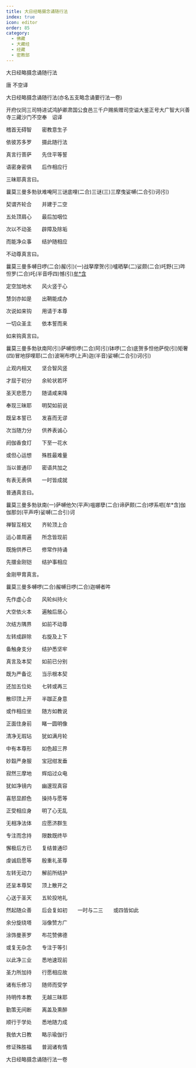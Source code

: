 ```yaml
---
title: 大日经略摄念诵随行法
index: true
icon: editor
order: 85
category:
  - 佛藏
  - 大藏经
  - 经藏
  - 密教部
---
```


  大日经略摄念诵随行法  

唐 不空译  

大日经略摄念诵随行法(亦名五支略念诵要行法一卷)  

开府仪同三司特进试鸿胪卿肃国公食邑三千户赐紫赠司空谥大鉴正号大广智大兴善寺三藏沙门不空奉　诏译  

稽首无碍智　　密教意生子  

依彼苏多罗　　摄此随行法  

真言行菩萨　　先住平等誓  

语密身密俱　　后作相应行  

三昧耶真言曰。  

曩莫三曼多勃驮难唵阿三谜底哩(二合)三谜(三)三摩曳娑嚩(二合引)诃(引)  

契谓齐轮合　　并建于二空  

五处顶肩心　　最后加咽位  

次以不动圣　　辟障及除垢  

而能净众事　　结护随相应  

不动尊真言曰。  

曩莫三曼多嚩日啰(二合)赧(引)(一)战拏摩贺(引)嚧晒拏(二)娑颇(二合)吒野(三)吽怛罗(二合)吒(半音呼四)憾(引)[牟*含](五)  

定空加地水　　风火竖于心  

慧剑亦如是　　出鞘能成办  

次说如来钩　　用请于本尊  

一切众圣主　　依本誓而来  

如来钩真言曰。  

曩莫三曼多勃驮南阿(引)萨嚩怛啰(二合)阿(引)钵啰(二合)底贺多怛他萨傥(引)矩奢(四)冒地拶哩耶(二合)波唎布啰(上声)迦(半音)娑嚩(二合引)诃(引)  

止观内相叉　　坚合智风竖  

才屈于初分　　余轮状若环  

圣天悲愿力　　随请咸来降  

奉现三昧耶　　明契如前说  

既呈本誓已　　发喜而无谬  

次当随力分　　供养表诚心  

阏伽香食灯　　下至一花水  

或但心运想　　殊胜最难量  

当以普通印　　密语共加之  

有表无表俱　　一时皆成就  

普通真言曰。  

曩莫三曼多勃驮南(一)萨嚩他欠(平声)嗢娜孽(二合)谛萨颇(二合)啰系呬[牟*含]伽伽那剑(平声呼)娑嚩(二合引)诃  

禅智互相叉　　齐轮顶上合  

运心普周遍　　所念皆现前  

既施供养已　　修常作持诵  

先擐金刚铠　　结护事相应  

金刚甲胄真言。  

曩莫三曼多嚩啰(二合)赧嚩日啰(二合)迦嚩者吽  

先作虚心合　　风轮纠持火  

大空依火本　　遍触后居心  

次结方隅界　　如前不动尊  

左转成辟除　　右旋及上下  

备触身支分　　结护悉坚牢  

真言及本契　　如前已分别  

既为严备讫　　当示根本契  

还加五位处　　七转或再三  

散印顶上开　　半跏正身意  

或作相应坐　　随方如教说  

正面住身前　　睹一圆明像  

清净无瑕玷　　犹如满月轮  

中有本尊形　　如色超三界  

妙縠严身服　　宝冠绀发垂  

寂然三摩地　　辉焰过众电  

犹如净镜内　　幽邃现真容  

喜怒显颜色　　操持与愿等  

正受相应身　　明了心无乱  

无相净法体　　应愿济群生  

专注而念持　　限数既终毕  

懈极后方已　　复结普通印  

虔诚启愿等　　殷重礼圣尊  

左转无动力　　解前所结护  

还呈本尊契　　顶上散开之  

心送于圣天　　五轮投地礼  

然起随众善　　后会复如初　　一时与二三　　或四皆如此  

余分旋绕塔　　浴像赞方广  

涂饰曼荼罗　　布花赞佛德  

或复无杂念　　专注于等引  

以此净三业　　悉地速现前  

圣力所加持　　行愿相应故  

诸有乐修习　　随师而受学  

持明传本教　　无越三昧耶  

勤策无间断　　离盖及熏醉  

顺行于学处　　悉地随力成  

我依大日教　　略示瑜伽行  

修证殊胜福　　普润诸有情  

大日经略摄念诵随行法一卷  
